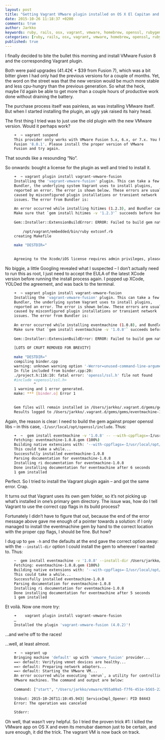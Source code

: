 ```yaml
---
layout: post
title: "Getting Vagrant VMware plugin installed on OS X El Capitan and Homebrew"
date: 2015-10-26 11:18:37 +0200
comments: true
author: Jarkko
keywords: ruby, rails, osx, vagrant, vmware, homebrew, openssl, rubygems
categories: [ruby, rails, osx, vagrant, vmware, homebrew, openssl, rubygems]
published: true
---
```


I finally decided to bite the bullet this morning and install VMware Fusion 8 and the corresponding Vagrant plugin.

Both were paid upgrades (41.42€ + $39 from Fusion 7), which was a bit bitter given I had only had the previous versions for a couple of months. Yet, the word on the street was that the new version would be much more stable and less cpu-hungry than the previous generation. So what the heck, maybe I’d again be able to get more than a couple hours of productive work done without draining the battery.

The purchase process itself was painless, as was installing VMware itself. But when I started installing the plugin, an ugly yak raised its hairy head.

The first thing I tried was to just use the old plugin with the new VMware version. Would it perhaps work?

```bash
	➜  ~ vagrant suspend
	This provider only works with VMware Fusion 5.x, 6.x, or 7.x. You have
	Fusion '8.0.1'. Please install the proper version of VMware
	Fusion and try again.
```

That sounds like a resounding “No”.

So onwards: bought a license for the plugin as well and tried to install it.

```bash
	➜  ~ vagrant plugin install vagrant-vmware-fusion
	Installing the 'vagrant-vmware-fusion' plugin. This can take a few minutes...
	Bundler, the underlying system Vagrant uses to install plugins,
	reported an error. The error is shown below. These errors are usually
	caused by misconfigured plugin installations or transient network
	issues. The error from Bundler is:
	
	An error occurred while installing hitimes (1.2.3), and Bundler cannot continue.
	Make sure that `gem install hitimes -v '1.2.3'` succeeds before bundling.
	
	Gem::Installer::ExtensionBuildError: ERROR: Failed to build gem native extension.
	
	    /opt/vagrant/embedded/bin/ruby extconf.rb 
	creating Makefile
	
	make "DESTDIR="
	
	
	Agreeing to the Xcode/iOS license requires admin privileges, please re-run as root via sudo.
```

No biggie, a little Googling revealed what I suspected – I don’t actually need to run this as root, I just need to accept the EULA of the latest XCode version before running the install process again. I popped up XCode, YOLOed the agreement, and was back to the terminal.

```bash
	➜  ~ vagrant plugin install vagrant-vmware-fusion
	Installing the 'vagrant-vmware-fusion' plugin. This can take a few minutes...
	Bundler, the underlying system Vagrant uses to install plugins,
	reported an error. The error is shown below. These errors are usually
	caused by misconfigured plugin installations or transient network
	issues. The error from Bundler is:
	
	An error occurred while installing eventmachine (1.0.8), and Bundler cannot continue.
	Make sure that `gem install eventmachine -v '1.0.8'` succeeds before bundling.
	
	Gem::Installer::ExtensionBuildError: ERROR: Failed to build gem native extension.
	
	[LOTS OF CRUFT REMOVED FOR BREVITY]
	
	make "DESTDIR="
	compiling binder.cpp
	warning: unknown warning option '-Werror=unused-command-line-argument-hard-error-in-future'; did you mean '-Werror=unused-command-line-argument'? [-Wunknown-warning-option]
	In file included from binder.cpp:20:
	./project.h:116:10: fatal error: 'openssl/ssl.h' file not found
	#include <openssl/ssl.h>
	         ^
	1 warning and 1 error generated.
	make: *** [binder.o] Error 1
	
	
	Gem files will remain installed in /Users/jarkko/.vagrant.d/gems/gems/eventmachine-1.0.8 for inspection.
	Results logged to /Users/jarkko/.vagrant.d/gems/gems/eventmachine-1.0.8/ext/gem_make.out
```

Again, the reason is clear: I need to build the gem against proper openssl libs – in this case, `-I/usr/local/opt/openssl/include`. Thus:

```bash
	➜  ~  gem install eventmachine -v '1.0.8' -- --with-cppflags=-I/usr/local/opt/openssl/include
	Fetching: eventmachine-1.0.8.gem (100%)
	Building native extensions with: '--with-cppflags=-I/usr/local/opt/openssl/include'
	This could take a while...
	Successfully installed eventmachine-1.0.8
	Parsing documentation for eventmachine-1.0.8
	Installing ri documentation for eventmachine-1.0.8
	Done installing documentation for eventmachine after 6 seconds
	1 gem installed
```

Perfect. So I tried to install the Vagrant plugin again – and got the same error. Crap.

It turns out that Vagrant uses its own gem folder, so it’s not picking up what’s installed in one’s primary gem directory. The issue was, how do I tell Vagrant to use the correct cpp flags in its build process?

Fortunately I didn’t have to figure that out, because the end of the error message above gave me enough of a pointer towards a solution: if I only managed to install the eventmachine gem by hand to the correct location with the proper cpp flags, I should be fine. But how?

I dug up to `gem -h` and the defaults at the end gave the correct option away: with the `--install-dir` option I could install the gem to wherever I wanted to. Thus:

```bash
	~  gem install eventmachine -v '1.0.8' --install-dir /Users/jarkko/.vagrant.d/gems  -- --with-cppflags=-I/usr/local/opt/openssl/include
	Fetching: eventmachine-1.0.8.gem (100%)
	Building native extensions with: '--with-cppflags=-I/usr/local/opt/openssl/include'
	This could take a while...
	Successfully installed eventmachine-1.0.8
	Parsing documentation for eventmachine-1.0.8
	Installing ri documentation for eventmachine-1.0.8
	Done installing documentation for eventmachine after 5 seconds
	1 gem installed
```

Et voilá. Now one more try:

```bash
	➜    vagrant plugin install vagrant-vmware-fusion
	…
	Installed the plugin 'vagrant-vmware-fusion (4.0.2)'!
```

…and we’re off to the races!

…well, at least almost.

```bash
	➜  ~ vagrant up
	Bringing machine 'default' up with 'vmware_fusion' provider...
	==> default: Verifying vmnet devices are healthy...
	==> default: Preparing network adapters...
	==> default: Starting the VMware VM...
	An error occurred while executing `vmrun`, a utility for controlling
	VMware machines. The command and output are below:
	
	Command: ["start", "/Users/jarkko/vmware/955a09a5-f7f6-451e-b565-22f41c8fced0/packer-ubuntu-14.04-amd64.vmx", "nogui", {:notify=>[:stdout, :stderr], :timeout=>45}]
	
	Stdout: 2015-10-26T11:10:45.943| ServiceImpl_Opener: PID 84443
	Error: The operation was canceled
	
	Stderr: 
```

Oh well, that wasn’t very helpful. So I tried the proven trick #1: I killed the VMware app on OS X and even its menubar daemon just to be certain, and sure enough, it did the trick. The vagrant VM is now back on track.